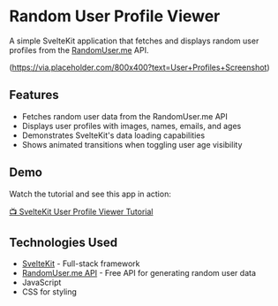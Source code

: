 # Random User Profile Viewer

A simple SvelteKit application that fetches and displays random user profiles from the [RandomUser.me](https://randomuser.me/) API.

(https://via.placeholder.com/800x400?text=User+Profiles+Screenshot)

## Features

- Fetches random user data from the RandomUser.me API
- Displays user profiles with images, names, emails, and ages
- Demonstrates SvelteKit's data loading capabilities
- Shows animated transitions when toggling user age visibility

## Demo

Watch the tutorial and see this app in action:

[📺 SvelteKit User Profile Viewer Tutorial](https://www.youtube.com/playlist?list=PLHqDkWYfVd0Fr7yddlsoYnCXpuUfKV2Yt)

## Technologies Used

- [SvelteKit](https://kit.svelte.dev/) - Full-stack framework
- [RandomUser.me API](https://randomuser.me/) - Free API for generating random user data
- JavaScript
- CSS for styling

